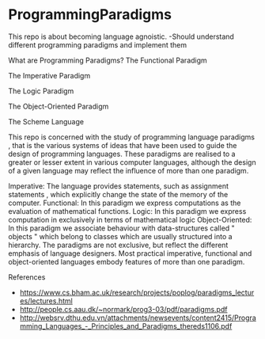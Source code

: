 # ProgrammingParadigms
This repo is about becoming language agnoistic. -Should understand different programming paradigms and implement them

What are Programming Paradigms?
The Functional Paradigm

The Imperative Paradigm

The Logic Paradigm

The Object-Oriented Paradigm

The Scheme Language

This repo is concerned with the study of programming language paradigms , that is the various systems of ideas that have been used to guide the design of programming languages. These paradigms are realised to a greater or lesser extent in various computer languages, although the design of a given language may reflect the influence of more than one paradigm.

Imperative: The language provides statements, such as assignment statements , which explicitly change the state of the memory of the computer.
Functional: In this paradigm we express computations as the evaluation of mathematical functions.
Logic: In this paradigm we express computation in exclusively in terms of mathematical logic
Object-Oriented: In this paradigm we associate behaviour with data-structures called " objects " which belong to classes which are usually structured into a hierarchy.
The paradigms are not exclusive, but reflect the different emphasis of language designers. Most practical imperative, functional and object-oriented languages embody features of more than one paradigm.


References
- https://www.cs.bham.ac.uk/research/projects/poplog/paradigms_lectures/lectures.html
- http://people.cs.aau.dk/~normark/prog3-03/pdf/paradigms.pdf
- http://websrv.dthu.edu.vn/attachments/newsevents/content2415/Programming_Languages_-_Principles_and_Paradigms_thereds1106.pdf
